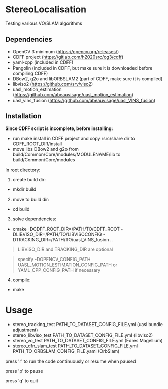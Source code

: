 # StereoLocalisation
Testing various VO/SLAM algorithms

## Dependencies
- OpenCV 3 minimum (https://opencv.org/releases/)
- CDFF project (https://gitlab.com/h2020src/og3/cdff)
- yaml-cpp (included in CDFF)
- Pangolin (included in CDFF, but make sure it is downloaded before compiling CDFF)
- DBow2, g2o and libORBSLAM2 (part of CDFF, make sure it is compiled)
- libviso2 (https://github.com/srv/viso2)
- uasl_motion_estimation (https://github.com/abeauvisage/uasl_motion_estimation)
- uasl_vins_fusion (https://github.com/abeauvisage/uasl_VINS_fusion)

## Installation

**Since CDFF script is incomplete, before installing:**
- run make install in CDFF project and copy rsrc/share dir to CDFF_ROOT_DIR/install
- move libs DBow2 and g2o from build/Common/Core/modules/MODULENAME/lib to build/Common/Core/modules

In root directory:

1. create build dir:
- mkdir build

2. move to build dir:
- cd build

3. solve dependencies:
- cmake -DCDFF_ROOT_DIR=/PATH/TO/CDFF_ROOT -DLIBVISO_DIR=/PATH/TO/LIBVISOCONFIG -DTRACKING_DIR=/PATH/TO/uasl_VINS_fusion ..

> LIBVISO_DIR and TRACKING_DIR are optional

> specify -DOPENCV_CONFIG_PATH UASL_MOTION_ESTIMATION_CONFIG_PATH or YAML_CPP_CONFIG_PATH if necessary

4. compile:
- make

# Usage

- stereo_tracking_test PATH_TO_DATASET_CONFIG_FILE.yml (uasl bundle adjustment)
- stereo_libviso_test PATH_TO_DATASET_CONFIG_FILE.yml (libviso2)
- stereo_vo_test PATH_TO_DATASET_CONFIG_FILE.yml (Edres Magellium)
- stereo_dfn_slam_test PATH_TO_DATASET_CONFIG_FILE.yml PATH_TO_ORBSLAM_CONFIG_FILE.yaml (OrbSlam)

press 'r' to run the code continuously or resume when paused

press 'p' to pause

press 'q' to quit
